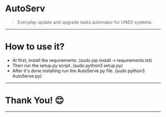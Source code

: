 # AutoServ
> Everyday update and upgrade tasks automator for UNEX systems.
***
# How to use it?
* At first, install the requirements. (sudo pip install -r requirements.txt)
* Then run the setup.py script. (sudo python3 setup.py)
* After it's done installing run the AutoServe.py file. (sudo python3 AutoServe.py)
***
# Thank You! 😊
***
